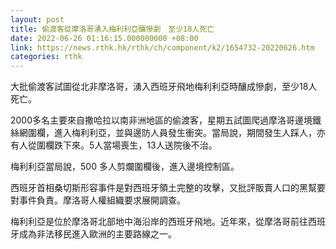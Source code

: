 ```yaml
---
layout: post
title: 偷渡客從摩洛哥湧入梅利利亞釀慘劇　至少18人死亡
date: 2022-06-26 01:16:15.000000000 +08:00
link: https://news.rthk.hk/rthk/ch/component/k2/1654732-20220626.htm
categories: rthk
---
```


大批偷渡客試圖從北非摩洛哥，湧入西班牙飛地梅利利亞時釀成慘劇，至少18人死亡。

2000多名主要來自撒哈拉以南非洲地區的偷渡客，星期五試圖爬過摩洛哥邊境鐵絲網圍欄，進入梅利利亞，並與邊防人員發生衝突。當局說，期間發生人踩人，亦有人從圍欄跌下來。5人當場喪生，13人送院後不治。

梅利利亞當局說，500 多人剪爛圍欄後，進入邊境控制區。

西班牙首相桑切斯形容事件是對西班牙領土完整的攻擊，又批評販賣人口的黑幫要對事件負責。摩洛哥人權組織要求展開調查。

梅利利亞是位於摩洛哥北部地中海沿岸的西班牙飛地。近年來，從摩洛哥前往西班牙成為非法移民進入歐洲的主要路線之一。
